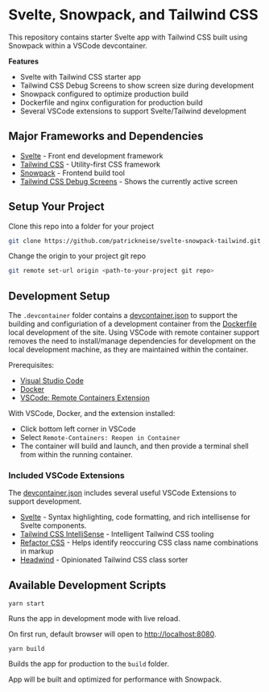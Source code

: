 # Svelte, Snowpack, and Tailwind CSS

This repository contains starter Svelte app with Tailwind CSS built using Snowpack within a VSCode devcontainer.

__Features__

- Svelte with Tailwind CSS starter app
- Tailwind CSS Debug Screens to show screen size during development
- Snowpack configured to optimize production build
- Dockerfile and nginx configuration for production build
- Several VSCode extensions to support Svelte/Tailwind development

## Major Frameworks and Dependencies

- [Svelte](https://svelte.dev/) - Front end development framework
- [Tailwind CSS](https://tailwindcss.com) - Utility-first CSS framework
- [Snowpack](https://www.snowpack.dev/) - Frontend build tool
- [Tailwind CSS Debug Screens](https://github.com/jorenvanhee/tailwindcss-debug-screens) - Shows the currently active screen

## Setup Your Project

Clone this repo into a folder for your project

```bash
git clone https://github.com/patrickneise/svelte-snowpack-tailwind.git <your-project-name>
```

Change the origin to your project git repo

```bash
git remote set-url origin <path-to-your-project git repo>
```

## Development Setup

The `.devcontainer` folder contains a [devcontainer.json](./.devcontainer/devcontainer.json) to support the building and configuriation of  a development container from the [Dockerfile](./Dockerfile) local development of the site.  Using VSCode with remote container support removes the need to install/manage dependencies for development on the local development machine, as they are maintained within the container.

Prerequisites:

- [Visual Studio Code](https://code.visualstudio.com/)
- [Docker](https://docs.docker.com/get-docker/)
- [VSCode: Remote Containers Extension](https://marketplace.visualstudio.com/items?itemName=ms-vscode-remote.remote-containers)

With VSCode, Docker, and the  extension installed:

- Click bottom left corner in VSCode
- Select `Remote-Containers: Reopen in Container`
- The container will build and launch, and then provide a terminal shell from within the running container.

### Included VSCode Extensions

The [devcontainer.json](./.devcontainer/devcontainer.json) includes several useful VSCode Extensions to support development.

- [Svelte](https://marketplace.visualstudio.com/items?itemName=svelte.svelte-vscode) - Syntax highlighting, code formatting, and rich intellisense for Svelte components.
- [Tailwind CSS IntelliSense](https://marketplace.visualstudio.com/items?itemName=bradlc.vscode-tailwindcss) - Intelligent Tailwind CSS tooling
- [Refactor CSS](https://marketplace.visualstudio.com/items?itemName=urbantrout.refactor-css) - Helps identify reoccuring CSS class name combinations in markup
- [Headwind](https://marketplace.visualstudio.com/items?itemName=heybourn.headwind) - Opinionated Tailwind CSS class sorter

## Available Development Scripts

`yarn start`

Runs the app in development mode with live reload.

On first run, default browser will open to [http://localhost:8080](http://localhost:8080).

`yarn build`

Builds the app for production to the `build` folder.

App will be built and optimized for performance with Snowpack.